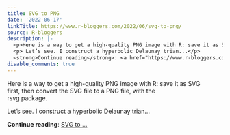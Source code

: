 ```yaml
---
title: SVG to PNG
date: '2022-06-17'
linkTitle: https://www.r-bloggers.com/2022/06/svg-to-png/
source: R-bloggers
description: |-
  <p>Here is a way to get a high-quality PNG image with R: save it as SVG<br /> first, then convert the SVG file to a PNG file, with the<br /> rsvg package.</p>
  <p> Let’s see. I construct a hyperbolic Delaunay trian...</p>
  <strong>Continue reading</strong>: <a href="https://www.r-bloggers.com/2022/06/svg-to-png/">SVG to ...
disable_comments: true
---
```

<p>Here is a way to get a high-quality PNG image with R: save it as SVG<br /> first, then convert the SVG file to a PNG file, with the<br /> rsvg package.</p>
<p> Let’s see. I construct a hyperbolic Delaunay trian...</p>
<strong>Continue reading</strong>: <a href="https://www.r-bloggers.com/2022/06/svg-to-png/">SVG to ...